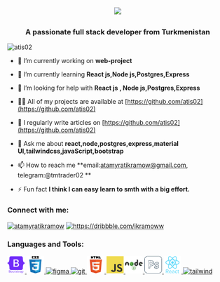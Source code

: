 <h1 align="center">
   <a href="https://github.com/atis02">
    <img src="https://readme-typing-svg.demolab.com/?lines=Hi%20I%20am%20Atamyrat;I'm%20a%20Full-stack%20developer;And%20Junior%20App%20developer;2%2B%20years%20of%20coding%20experience&font=Fira%20Code&center=true&color=ffffff&vCenter=true&pause=1000&size=25&width=600" />
  </a>
</h1>
<h3 align="center">A passionate full stack developer from Turkmenistan</h3>

<p align="left"> <img src="https://komarev.com/ghpvc/?username=atis02&label=Profile%20views&color=0e75b6&style=flat" alt="atis02" /> </p>

- 🔭 I’m currently working on **web-project**

- 🌱 I’m currently learning **React js,Node js,Postgres,Express**

- 🤝 I’m looking for help with **React js , Node js,Postgres,Express**

- 👨‍💻 All of my projects are available at [https://github.com/atis02](https://github.com/atis02)

- 📝 I regularly write articles on [https://github.com/atis02](https://github.com/atis02)

- 💬 Ask me about **react,node,postgres,express,material UI,tailwindcss,javaScript,bootstrap**

- 📫 How to reach me **email:atamyratikramow@gmail.com, telegram:@tmtrader02 **

- ⚡ Fun fact **I think I can easy learn to smth with a big effort.**

<h3 align="left">Connect with me:</h3>
<p align="left">
<a href="https://instagram.com/atamyratikramow" target="blank"><img align="center" src="https://raw.githubusercontent.com/rahuldkjain/github-profile-readme-generator/master/src/images/icons/Social/instagram.svg" alt="atamyratikramow" height="30" width="40" /></a>
<a href="https://dribbble.com/https://dribbble.com/ikramoww" target="blank"><img align="center" src="https://raw.githubusercontent.com/rahuldkjain/github-profile-readme-generator/master/src/images/icons/Social/dribbble.svg" alt="https://dribbble.com/ikramoww" height="30" width="40" /></a>
</p>

<h3 align="left">Languages and Tools:</h3>
<p align="left"> <a href="https://getbootstrap.com" target="_blank" rel="noreferrer"> <img src="https://raw.githubusercontent.com/devicons/devicon/master/icons/bootstrap/bootstrap-plain-wordmark.svg" alt="bootstrap" width="40" height="40"/> </a> <a href="https://www.w3schools.com/css/" target="_blank" rel="noreferrer"> <img src="https://raw.githubusercontent.com/devicons/devicon/master/icons/css3/css3-original-wordmark.svg" alt="css3" width="40" height="40"/> </a> <a href="https://www.figma.com/" target="_blank" rel="noreferrer"> <img src="https://www.vectorlogo.zone/logos/figma/figma-icon.svg" alt="figma" width="40" height="40"/> </a> <a href="https://git-scm.com/" target="_blank" rel="noreferrer"> <img src="https://www.vectorlogo.zone/logos/git-scm/git-scm-icon.svg" alt="git" width="40" height="40"/> </a> <a href="https://www.w3.org/html/" target="_blank" rel="noreferrer"> <img src="https://raw.githubusercontent.com/devicons/devicon/master/icons/html5/html5-original-wordmark.svg" alt="html5" width="40" height="40"/> </a> <a href="https://developer.mozilla.org/en-US/docs/Web/JavaScript" target="_blank" rel="noreferrer"> <img src="https://raw.githubusercontent.com/devicons/devicon/master/icons/javascript/javascript-original.svg" alt="javascript" width="40" height="40"/> </a> <a href="https://nodejs.org" target="_blank" rel="noreferrer"> <img src="https://raw.githubusercontent.com/devicons/devicon/master/icons/nodejs/nodejs-original-wordmark.svg" alt="nodejs" width="40" height="40"/> </a> <a href="https://www.photoshop.com/en" target="_blank" rel="noreferrer"> <img src="https://raw.githubusercontent.com/devicons/devicon/master/icons/photoshop/photoshop-line.svg" alt="photoshop" width="40" height="40"/> </a> <a href="https://reactjs.org/" target="_blank" rel="noreferrer"> <img src="https://raw.githubusercontent.com/devicons/devicon/master/icons/react/react-original-wordmark.svg" alt="react" width="40" height="40"/> </a> <a href="https://tailwindcss.com/" target="_blank" rel="noreferrer"> <img src="https://www.vectorlogo.zone/logos/tailwindcss/tailwindcss-icon.svg" alt="tailwind" width="40" height="40"/> </a> </p>
